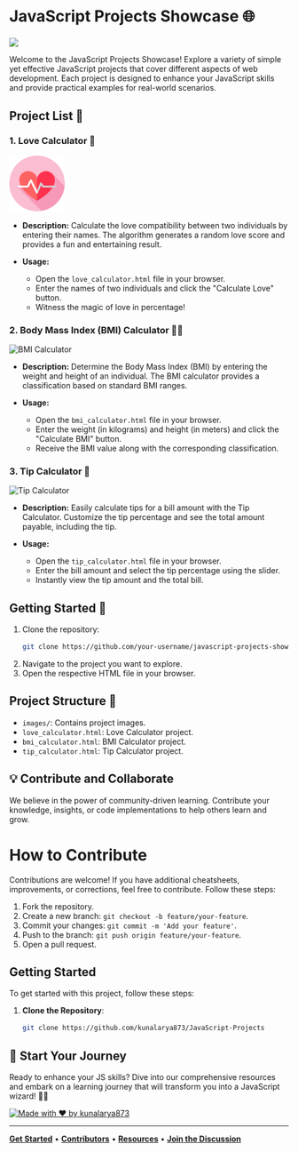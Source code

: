 # JavaScript Projects Showcase 🌐

<img align="center" src="https://miro.medium.com/v2/resize:fit:2000/1*i8-u-V8LTTbQwTeUwLI_BQ.gif"></img>

Welcome to the JavaScript Projects Showcase! Explore a variety of simple yet effective JavaScript projects that cover different aspects of web development. Each project is designed to enhance your JavaScript skills and provide practical examples for real-world scenarios.

## Project List 🚀

### 1. Love Calculator 💖
<img src="images/LC.png" alt="Love Calculator" width="100px"/>

- **Description:** Calculate the love compatibility between two individuals by entering their names. The algorithm generates a random love score and provides a fun and entertaining result.

- **Usage:**
  - Open the `love_calculator.html` file in your browser.
  - Enter the names of two individuals and click the "Calculate Love" button.
  - Witness the magic of love in percentage!

### 2. Body Mass Index (BMI) Calculator 🏋️‍♂️
<img src="https://thedaily9.in/wp-content/uploads/2023/01/unnamed.png" alt="BMI Calculator" width="100"/>

- **Description:** Determine the Body Mass Index (BMI) by entering the weight and height of an individual. The BMI calculator provides a classification based on standard BMI ranges.

- **Usage:**
  - Open the `bmi_calculator.html` file in your browser.
  - Enter the weight (in kilograms) and height (in meters) and click the "Calculate BMI" button.
  - Receive the BMI value along with the corresponding classification.

### 3. Tip Calculator 💸
<img src="https://arctouch.com/wp-content/uploads/2009/08/Tip-Em-Icon.png" alt="Tip Calculator" width="100"/>

- **Description:** Easily calculate tips for a bill amount with the Tip Calculator. Customize the tip percentage and see the total amount payable, including the tip.

- **Usage:**
  - Open the `tip_calculator.html` file in your browser.
  - Enter the bill amount and select the tip percentage using the slider.
  - Instantly view the tip amount and the total bill.

## Getting Started 🚀
1. Clone the repository:
   ```bash
   git clone https://github.com/your-username/javascript-projects-showcase.git
   ```
2. Navigate to the project you want to explore.
3. Open the respective HTML file in your browser.

## Project Structure 📁
- `images/`: Contains project images.
- `love_calculator.html`: Love Calculator project.
- `bmi_calculator.html`: BMI Calculator project.
- `tip_calculator.html`: Tip Calculator project.

## 💡 Contribute and Collaborate

We believe in the power of community-driven learning. Contribute your knowledge, insights, or code implementations to help others learn and grow.

# How to Contribute

Contributions are welcome! If you have additional cheatsheets, improvements, or corrections, feel free to contribute. Follow these steps:

1. Fork the repository.
2. Create a new branch: `git checkout -b feature/your-feature`.
3. Commit your changes: `git commit -m 'Add your feature'`.
4. Push to the branch: `git push origin feature/your-feature`.
5. Open a pull request.

<!-- Getting Started Section -->
## Getting Started

To get started with this project, follow these steps:

1. **Clone the Repository**:
   ```bash
   git clone https://github.com/kunalarya873/JavaScript-Projects

## 🌈 Start Your Journey

Ready to enhance your JS skills? Dive into our comprehensive resources and embark on a learning journey that will transform you into a JavaScript wizard! 🧙‍♂️

[![Made with ❤️ by kunalarya873](https://img.shields.io/badge/Made%20with%20%E2%9D%A4%EF%B8%8F%20by-kunalarya873-red)](https://github.com/kunalarya873)

---

[**Get Started**](https://github.com/kunalarya873/JavaScript-Projects) • [**Contributors**](https://github.com/kunalarya873) • [**Resources**](https://github.com/kunalarya873/Python_DSA/blob/main/Data%2BStructures%2Band%2BAlgorithms%2BBootcamp%2Bin%2BPython%2Bslides%2BRemaster.pdf) • [**Join the Discussion**](#)
